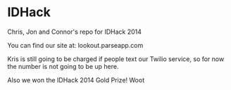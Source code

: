 IDHack
======

Chris, Jon and Connor's repo for IDHack 2014


You can find our site at:
lookout.parseapp.com

Kris is still going to be charged if people text our Twilio service, so for now the number is not going to be up here.

Also we won the IDHack 2014 Gold Prize! Woot
